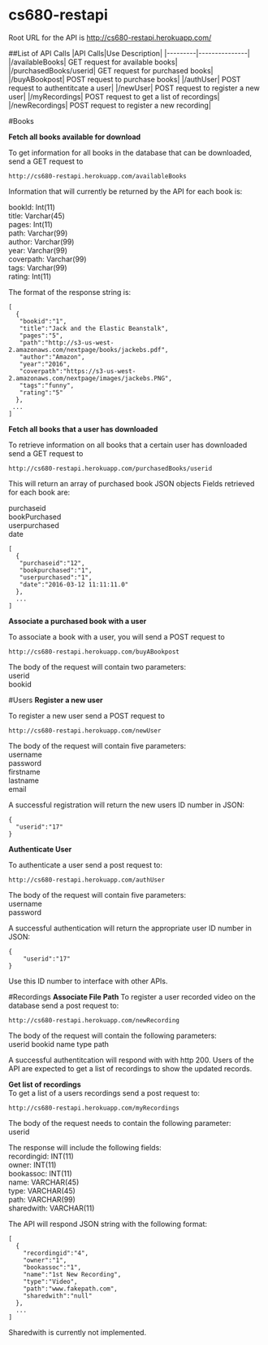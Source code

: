 # cs680-restapi

Root URL for the API is http://cs680-restapi.herokuapp.com/

##List of API Calls
|API Calls|Use Description|
|---------|---------------|
|/availableBooks| GET request for available books|
|/purchasedBooks/userid| GET request for purchased books|
|/buyABookpost| POST request to purchase books|
|/authUser| POST request to authentitcate a user|
|/newUser| POST request to register a new user|
|/myRecordings| POST request to get a list of recordings|
|/newRecordings| POST request to register a new recording|

#Books

**Fetch all books available for download**

To get information for all books in the database that can be downloaded, send a GET request to
````
http://cs680-restapi.herokuapp.com/availableBooks 
````

Information that will currently be returned by the API for each book is: 

bookId: Int(11)  
title: Varchar(45)  
pages: Int(11)  
path: Varchar(99)  
author: Varchar(99)  
year: Varchar(99)  
coverpath: Varchar(99)  
tags: Varchar(99)  
rating: Int(11)  

The format of the response string is:  

````
[
  {
   "bookid":"1",
   "title":"Jack and the Elastic Beanstalk",
   "pages":"5",
   "path":"http://s3-us-west-2.amazonaws.com/nextpage/books/jackebs.pdf",
   "author":"Amazon",
   "year":"2016",
   "coverpath":"https://s3-us-west-2.amazonaws.com/nextpage/images/jackebs.PNG",
   "tags":"funny",
   "rating":"5"
  },
 ...
]
````

**Fetch all books that a user has downloaded**
 
To retrieve information on all books that a certain user has downloaded send a GET request to
````
http://cs680-restapi.herokuapp.com/purchasedBooks/userid
````
This will return an array of purchased book JSON objects 
Fields retrieved for each book are: 

purchaseid   
bookPurchased    
userpurchased    
date    

````
[
  {
   "purchaseid":"12",
   "bookpurchased":"1",
   "userpurchased":"1",
   "date":"2016-03-12 11:11:11.0"
  },
  ...
]
````

**Associate a purchased book with a user**

To associate a book with a user, you will send a POST request to 

````
http://cs680-restapi.herokuapp.com/buyABookpost
````

The body of the request will contain two parameters:  
userid  
bookid  

#Users
**Register a new user**

To register a new user send a POST request to
````
http://cs680-restapi.herokuapp.com/newUser
````

The body of the request will contain five parameters:  
username  
password  
firstname  
lastname  
email

A successful registration will return the new users ID number in JSON:

````
{
  "userid":"17"
}
````
**Authenticate User**

To authenticate a user send a post request to:
````
http://cs680-restapi.herokuapp.com/authUser
````

The body of the request will contain five parameters:  
username  
password

A successful authentication will return the appropriate user ID number in JSON:
````
{
    "userid":"17"
}
````

Use this ID number to interface with other APIs.

#Recordings
**Associate File Path**
To register a user recorded video on the database send a post request to:
````
http://cs680-restapi.herokuapp.com/newRecording
````
The body of the request will contain the following parameters:  
userid
bookid
name
type
path

A successful authentitcation will respond with with http 200. Users of the API are expected to get a list of recordings to show the updated records.

**Get list of recordings**  
To get a list of a users recordings send a post request to:
````
http://cs680-restapi.herokuapp.com/myRecordings
````
The body of the request needs to contain the following parameter:  
userid

The response will include the following fields:   
recordingid: INT(11)  
owner: INT(11)  
bookassoc: INT(11)  
name: VARCHAR(45)  
type: VARCHAR(45)  
path: VARCHAR(99)  
sharedwith: VARCHAR(11)  

The API will respond JSON string with the following format:
````
[
  {
    "recordingid":"4",
    "owner":"1",
    "bookassoc":"1",
    "name":"1st New Recording",
    "type":"Video",
    "path":"www.fakepath.com",
    "sharedwith":"null"
  },
  ...
]
````

Sharedwith is currently not implemented.

